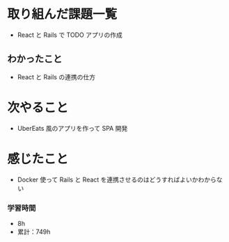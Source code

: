 # 取り組んだ課題一覧

- React と Rails で TODO アプリの作成

## わかったこと

- React と Rails の連携の仕方

# 次やること

- UberEats 風のアプリを作って SPA 開発

# 感じたこと

- Docker 使って Rails と React を連携させるのはどうすればよいかわからない

### 学習時間

- 8h
- 累計：749h

